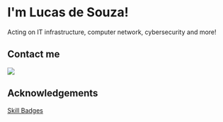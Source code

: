 <h1>I'm Lucas de Souza!</h1>
<p>Acting on IT infrastructure, computer network, cybersecurity and more!</p>

<h2>Contact me</h2>
<a href="https://br.linkedin.com/in/lucas-souza-nomi"><img src="https://img.shields.io/badge/linkedin-%230077B5.svg?style=for-the-badge&logo=linkedin&logoColor=white"></a>

<h2>Acknowledgements</h2>
<a href="https://github.com/tandpfun/skill-icons">Skill Badges</a>
